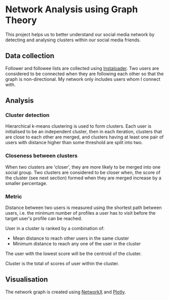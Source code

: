 # Network Analysis using Graph Theory

This project helps us to better understand our social media network by detecting and analysing clusters within our social media friends.

## Data collection
Follower and followee lists are collected using [Instaloader](https://instaloader.github.io). Two users are considered to be connected when they are following each other so that the graph is non-directional. My network only includes users whom I connect with.

## Analysis

### Cluster detection
Hierarchical k-means clustering is used to form clusters. Each user is initialised to be an independent cluster, then in each iteration, clusters that are close to each other are merged, and clusters having at least one pair of users with distance higher than some threshold are split into two. 

### Closeness between clusters
When two clusters are 'closer', they are more likely to be merged into one social group. Two clusters are considered to be closer when, the score of the cluster (see next section) formed when they are merged increase by a smaller percentage.

### Metric
Distance between two users is measured using the shortest path between users, i.e. the minimum number of profiles a user has to visit before the target user's profile can be reached.

User in a cluster is ranked by a combination of: 
- Mean distance to reach other users in the same cluster
- Minimum distance to reach any one of the user in the cluster

The user with the lowest score will be the centroid of the cluster.

Cluster is the total of scores of user within the cluster.

## Visualisation
The network graph is created using [NetworkX](https://networkx.github.io) and [Plotly](https://github.com/plotly).
